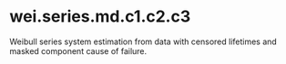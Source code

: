 # wei.series.md.c1.c2.c3

Weibull series system estimation from data with censored lifetimes and masked component cause of failure.
